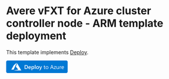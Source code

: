 # Avere vFXT for Azure cluster controller node - ARM template deployment

This template implements [Deploy](../../docs/jumpstart_deploy.md).

<a href="https://portal.azure.com/#create/Microsoft.Template/uri/https%3A%2F%2Fraw.githubusercontent.com%2FAzure%2FAvere%2Fmain%2Fsrc%2Fvfxt%2Flegacy%2Fazuredeploy.json" target="_blank">
<img src="https://raw.githubusercontent.com/Azure/azure-quickstart-templates/master/1-CONTRIBUTION-GUIDE/images/deploytoazure.png"/>
</a>